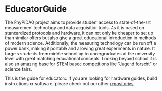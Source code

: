 # EducatorGuide

The PhyPiDAQ project aims to provide student access to state-of-the-art measurement technology and data acquisition
tools. As it is based on standardized protocols and hardware, it can not only be cheaper to set up than similar offers
but also give a great educational introduction in methods of modern science. Additionally, the measuring technology
can be run off a power bank, making it portable and allowing great experiments in nature. It targets students from
middle school up to undergraduates at the university level with great matching educational concepts. Looking beyond
school it is also an amazing base for STEM based competitions like
"[Jugend forscht](https://www.jugend-forscht.de/information-in-english.html)" or science fairs.

This is the guide for educators. If you are looking for hardware guides, build instructions or software, please check
out our other [repositories](https://github.com/PhyPiDAQ).
